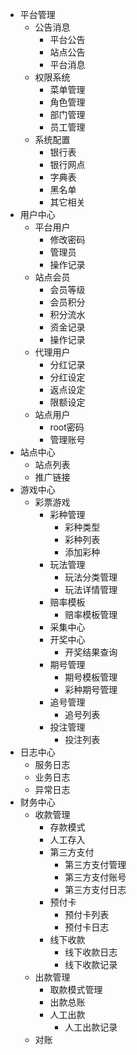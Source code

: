 - 平台管理
    - 公告消息
      - 平台公告
      - 站点公告
      - 平台消息
    - 权限系统
      - 菜单管理
      - 角色管理
      - 部门管理
      - 员工管理
    - 系统配置
      - 银行表
      - 银行网点
      - 字典表
      - 黑名单
      - 其它相关
- 用户中心
  - 平台用户
     - 修改密码
     - 管理员
     - 操作记录
  - 站点会员
      - 会员等级
      - 会员积分
      - 积分流水
      - 资金记录
      - 操作记录
  - 代理用户
      - 分红记录
      - 分红设定
      - 返点设定
      - 限额设定
  - 站点用户
      - root密码
      - 管理账号
- 站点中心
  - 站点列表
  - 推广链接
- 游戏中心
  - 彩票游戏
      - 彩种管理
          - 彩种类型
          - 彩种列表
          - 添加彩种
      - 玩法管理
          - 玩法分类管理
          - 玩法详情管理
      - 赔率模板
          - 赔率模板管理
      - 采集中心
      - 开奖中心
          - 开奖结果查询
      - 期号管理
          - 期号模板管理
          - 彩种期号管理
      - 追号管理
          - 追号列表
      - 投注管理
          - 投注列表
- 日志中心
  - 服务日志
  - 业务日志
  - 异常日志
- 财务中心
    - 收款管理
      - 存款模式
      - 人工存入
      - 第三方支付
          - 第三方支付管理
          - 第三方支付账号
          - 第三方支付日志
      - 预付卡
          - 预付卡列表
          - 预付卡日志
      - 线下收款
          - 线下收款日志
          - 线下收款记录
    - 出款管理
        - 取款模式管理
        - 出款总账
        - 人工出款
            - 人工出款记录  
    - 对账 

